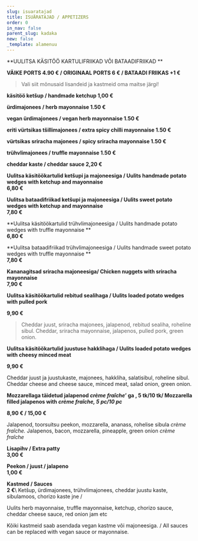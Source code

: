 ```yaml
---
slug: isuaratajad
title: ISUÄRATAJAD / APPETIZERS
order: 0
in_nav: false
parent_slug: kadaka
new: false
_template: alamenuu
---
```


<div class="ellipsis"></div>

**UULITSA KÄSITÖÖ KARTULIFRIIKAD VÕI BATAADIFRIIKAD **

**VÄIKE PORTS 4.90 € / ORIGINAAL PORTS 6 € / BATAADI FRIIKAS +1 €**

> Vali siit mõnusaid lisandeid ja kastmeid oma maitse järgi!

**käsitöö ketšup  / handmade ketchup    1,00 €**

**ürdimajonees /  herb mayonnaise 1.50 €**

**vegan ürdimajonees / vegan herb mayonnaise 1.50 €**

**eriti vürtsikas tšillimajonees / extra spicy chilli mayonnaise 1.50 €**

**vürtsikas sriracha majonees / spicy sriracha mayonnaise 1.50 €**

**trühvlimajonees / truffle mayonnaise 1.50 €**

</span> **cheddar kaste / cheddar sauce 2,20 €**

**Uulitsa käsitöökartulid ketšupi ja majoneesiga / Uulits handmade potato wedges with ketchup and mayonnaise**\
**6,80 €**

**Uulitsa bataadifriikad ketšupi ja majoneesiga / Uulits sweet potato wedges with ketchup and mayonnaise**\
**7,80 €**

\*\*Uulitsa käsitöökartulid trühvlimajoneesiga / Uulits handmade potato wedges with truffle mayonnaise \*\*\
**6,80 €**

\*\*Uulitsa bataadifriikad trühvlimajoneesiga / Uulits handmade sweet potato wedges with truffle mayonnaise \*\*\
**7,80 €**

</span>**Kananagitsad sriracha majoneesiga/ Chicken nuggets with sriracha mayonnaise**\
**7,90 €**

**Uulitsa käsitöökartulid rebitud sealihaga / Uulits loaded potato wedges with pulled pork**

**9,90 €**

<div class="ellipsis"></div>

> <span class="koostis"> Cheddar juust, sriracha majonees, jalapenod, rebitud sealiha, roheline sibul. Cheddar, sriracha mayonnaise, jalapenos, pulled pork, green onion.

<span class="spicy"></span>

**Uulitsa käsitöökartulid juustuse hakklihaga /  Uulits loaded potato wedges with cheesy minced meat**

**9,90 €**

<span class="koostis"> Cheddar juust ja juustukaste, majonees, hakkliha, salatisibul, roheline sibul. Cheddar cheese and cheese sauce, minced meat, salad onion, green onion.

<span class="special"></span> <span class="spicy"></span>  **Mozzarellaga täidetud jalapenod *crème fraîche*’ ga , 5 tk/10 tk/ Mozzarella filled jalapenos with *crème fraîche, 5 pc/10 pc***

**8,90 € / 15,00 €**

<span class="koostis">Jalapenod, toorsuitsu peekon, mozzarella, ananass, rohelise sibula *crème fraîche.* Jalapenos, bacon, mozzarella, pineapple, green onion *crème fraîche*

**Lisapihv / Extra patty**\
**3,00 €**

<span class="spicy"></span>
**Peekon / juust / jalapeno**\
**1,00 €**

**Kastmed / Sauces**\
**2 €**\ <span class="koostis">Ketšup, ürdimajonees, trühvlimajonees, cheddar juustu kaste, sibulamoos, chorizo kaste jne /

Uulits herb mayonnaise, truffle mayonnaise, ketchup, chorizo sauce, cheddar cheese sauce, red onion jam etc</span>

Kõiki kastmeid saab asendada vegan kastme või  majoneesiga. / All sauces can be replaced with vegan sauce or mayonnaise.
